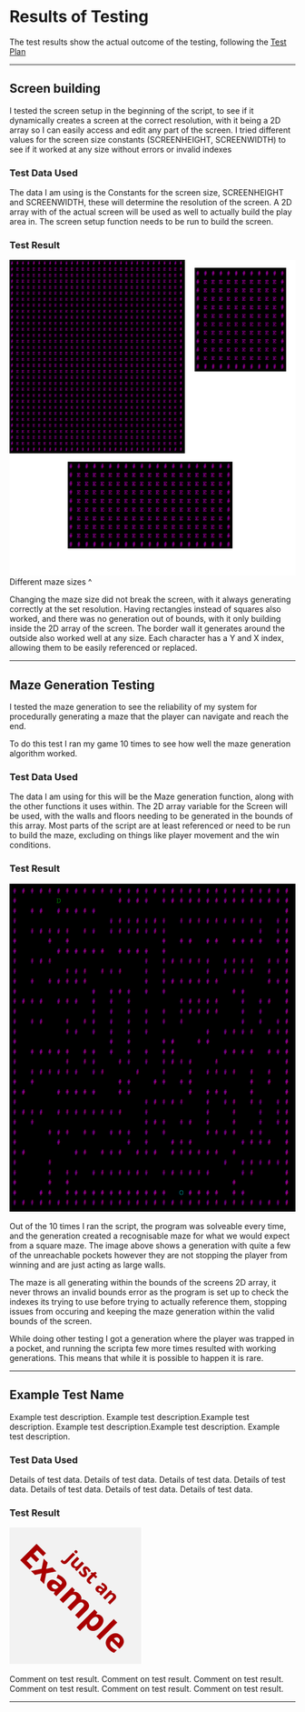 # Results of Testing

The test results show the actual outcome of the testing, following the [Test Plan](test-plan.md)

---

## Screen building

I tested the screen setup in the beginning of the script, to see if it dynamically creates a screen at the correct resolution, with it being a 2D array so I can easily access and edit any part of the screen. I tried different values for the screen size constants (SCREENHEIGHT, SCREENWIDTH) to see if it worked at any size without errors or invalid indexes

### Test Data Used

The data I am using is the Constants for the screen size, SCREENHEIGHT and SCREENWIDTH, these will determine the resolution of the screen. A 2D array with of the actual screen will be used as well to actually build the play area in. The screen setup function needs to be run to build the screen.


### Test Result

![MazeSize.png](screenshots/MazeSize.png)
Different maze sizes ^

Changing the maze size did not break the screen, with it always generating correctly at the set resolution. Having rectangles instead of squares also worked, and there was no generation out of bounds, with it only building inside the 2D array of the screen. The border wall it generates around the outside also worked well at any size. Each character has a Y and X index, allowing them to be easily referenced or replaced.

---

## Maze Generation Testing

I tested the maze generation to see the reliability of my system for procedurally generating a maze that the player can navigate and reach the end.

To do this test I ran my game 10 times to see how well the maze generation algorithm worked.


### Test Data Used

The data I am using for this will be the Maze generation function, along with the other functions it uses within. The 2D array variable for the Screen will be used, with the walls and floors needing to be generated in the bounds of this array. Most parts of the script are at least referenced or need to be run to build the maze, excluding on things like player movement and the win conditions.

### Test Result

![MazeGenNew.png](screenshots/MazeGenNew.png)

Out of the 10 times I ran the script, the program was solveable every time, and the generation created a recognisable maze for what we would expect from a square maze. The image above shows a generation with quite a few of the unreachable pockets however they are not stopping the player from winning and are just acting as large walls.

The maze is all generating within the bounds of the screens 2D array, it never throws an invalid bounds error as the program is set up to check the indexes its trying to use before trying to actually reference them, stopping issues from occuring and keeping the maze generation within the valid bounds of the screen.

While doing other testing I got a generation where the player was trapped in a pocket, and running the scripta few more times resulted with working generations. This means that while it is possible to happen it is rare.

---

## Example Test Name

Example test description. Example test description.Example test description. Example test description.Example test description. Example test description.

### Test Data Used

Details of test data. Details of test data. Details of test data. Details of test data. Details of test data. Details of test data. Details of test data.

### Test Result

![example.png](screenshots/example.png)

Comment on test result. Comment on test result. Comment on test result. Comment on test result. Comment on test result. Comment on test result.

---

